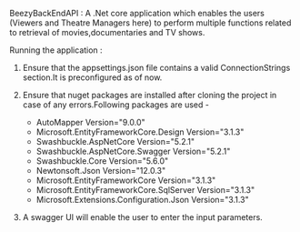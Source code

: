 BeezyBackEndAPI : 
A .Net core application which enables the users (Viewers and Theatre Managers here) to perform multiple functions related to retrieval of movies,documentaries and TV shows.

Running the application :
1) Ensure that the appsettings.json file contains a valid ConnectionStrings section.It is preconfigured as of now.
2) Ensure that nuget packages are installed after cloning the project in case of any errors.Following packages are used -
    * AutoMapper 							     Version="9.0.0" 
    * Microsoft.EntityFrameworkCore.Design    Version="3.1.3"
    * Swashbuckle.AspNetCore			          Version="5.2.1" 
    * Swashbuckle.AspNetCore.Swagger 		      Version="5.2.1" 
    * Swashbuckle.Core						  Version="5.6.0" 
    * Newtonsoft.Json 						  Version="12.0.3" 
    * Microsoft.EntityFrameworkCore 		  	  Version="3.1.3" 
    * Microsoft.EntityFrameworkCore.SqlServer  Version="3.1.3" 
    * Microsoft.Extensions.Configuration.Json  Version="3.1.3"  
  
3) A swagger UI  will enable the user to enter the input parameters.
  


